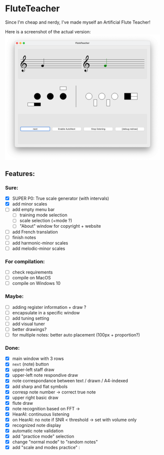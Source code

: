 # FluteTeacher
Since I'm cheap and nerdy, I've made myself an Artificial Flute Teacher!

Here is a screenshot of the actual version:
![Screen1](doc_res/screen2.png)

## Features:
### Sure:
- [x] SUPER P0: True scale generator (with intervals)
- [x] add minor scales
- [ ] add empty menu bar
  - [ ] training mode selection
  - [ ] scale selection (+mode ?)
  - [ ] "About" window for copyright + website 
- [ ] add French translation
- [ ] finish notes
- [ ] add harmonic-minor scales
- [ ] add melodic-minor scales 

### For compilation:
- [ ] check requirements
- [ ] compile on MacOS
- [ ] compile on Windows 10

### Maybe:
- [ ] adding register information + draw ?
- [ ] encapsulate in a specific window
- [ ] add tuning setting
- [ ] add visual tuner
- [ ] better drawings?
- [ ] for multiple notes: better auto placement (100px + proportion?)

### Done:
- [x] main window with 3 rows
- [x] `next` (note) button
- [x] upper-left staff draw
- [x] upper-left note respondive draw
- [x] note correspondance between text / drawn / A4-indexed
- [x] add sharp and flat symbols
- [x] corresp note number -> correct true note
- [x] upper right basic draw
- [x] flute draw
- [x] note recognition based on FFT &rarr;
- [x] HearAI: continuous listening
- [x] on HearAI: no note if SNR < threshold &rarr; set with volume only
- [x] recognized note display
- [x] automatic note validation
- [x] add "practice mode" selection
- [x] change "normal mode" to "random notes"
- [x] add "scale and modes practice" :
